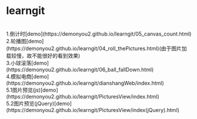 # learngit
<br/>
1.倒计时[demo](https://demonyou2.github.io/learngit/05_canvas_count.html)<br/>
2.轮播图[demo](https://demonyou2.github.io/learngit/04_roll_thePictures.html)(由于图片加载较慢，故不能很好的看到效果)<br/>
3.小球滚落[demo](https://demonyou2.github.io/learngit/06_ball_fallDown.html)<br/>
4.模拟电商[demo](https://demonyou2.github.io/learngit/dianshangWeb/index.html)<br/>
5.1图片预览(js)[demo](https://demonyou2.github.io/learngit/PicturesView/index.html)<br/>
5.2图片预览(jQuery)[demo](https://demonyou2.github.io/learngit/PicturesView/index(jQuery).html)<br/>
